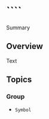 # ````

Summary

## Overview

Text

## Topics

### <!--@START_MENU_TOKEN@-->Group<!--@END_MENU_TOKEN@-->

- ``Symbol``
